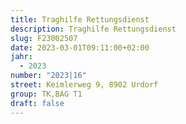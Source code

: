 ```yaml
---
title: Traghilfe Rettungsdienst
description: Traghilfe Rettungsdienst
slug: F23002507
date: 2023-03-01T09:11:00+02:00
jahr:
  - 2023
number: "2023|16"
street: Keimlerweg 9, 8902 Urdorf
group: TK,BAG T1
draft: false
---
```


